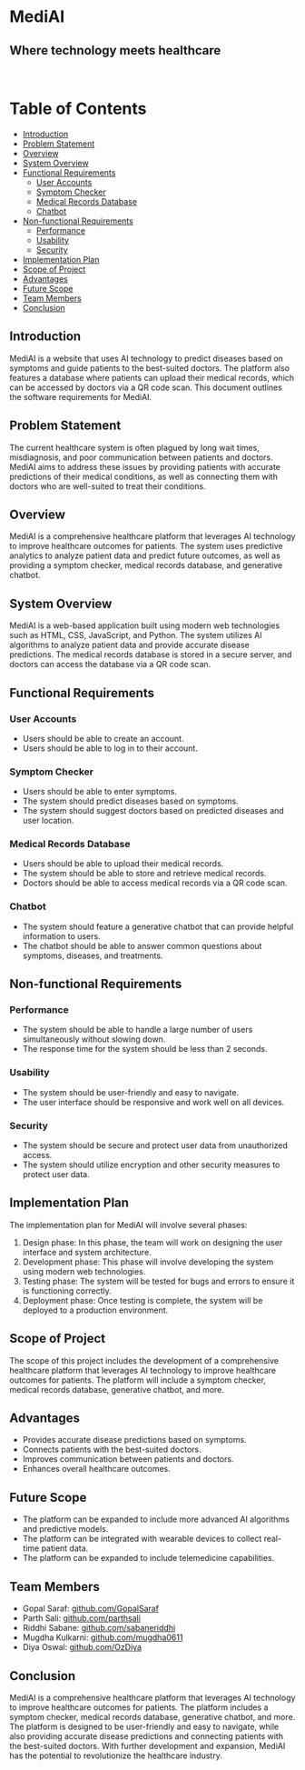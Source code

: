 # MediAI

## Where technology meets healthcare

<br>

# Table of Contents

- [Introduction](#introduction)
- [Problem Statement](#problem-statement)
- [Overview](#overview)
- [System Overview](#system-overview)
- [Functional Requirements](#functional-requirements)
  - [User Accounts](#user-accounts)
  - [Symptom Checker](#symptom-checker)
  - [Medical Records Database](#medical-records-database)
  - [Chatbot](#chatbot)
- [Non-functional Requirements](#non-functional-requirements)
  - [Performance](#performance)
  - [Usability](#usability)
  - [Security](#security)
- [Implementation Plan](#implementation-plan)
- [Scope of Project](#scope-of-project)
- [Advantages](#advantages)
- [Future Scope](#future-scope)
- [Team Members](#team-members)
- [Conclusion](#conclusion)

## Introduction<a name="introduction"></a>

MediAI is a website that uses AI technology to predict diseases based on symptoms and guide patients to the best-suited doctors. The platform also features a database where patients can upload their medical records, which can be accessed by doctors via a QR code scan. This document outlines the software requirements for MediAI.

## Problem Statement<a name="problem-statement"></a>

The current healthcare system is often plagued by long wait times, misdiagnosis, and poor communication between patients and doctors. MediAI aims to address these issues by providing patients with accurate predictions of their medical conditions, as well as connecting them with doctors who are well-suited to treat their conditions.

## Overview<a name="overview"></a>

MediAI is a comprehensive healthcare platform that leverages AI technology to improve healthcare outcomes for patients. The system uses predictive analytics to analyze patient data and predict future outcomes, as well as providing a symptom checker, medical records database, and generative chatbot.

## System Overview<a name="system-overview"></a>

MediAI is a web-based application built using modern web technologies such as HTML, CSS, JavaScript, and Python. The system utilizes AI algorithms to analyze patient data and provide accurate disease predictions. The medical records database is stored in a secure server, and doctors can access the database via a QR code scan.

## Functional Requirements<a name="functional-requirements"></a>

### User Accounts<a name="user-accounts"></a>

- Users should be able to create an account.
- Users should be able to log in to their account.

### Symptom Checker<a name="symptom-checker"></a>

- Users should be able to enter symptoms.
- The system should predict diseases based on symptoms.
- The system should suggest doctors based on predicted diseases and user location.

### Medical Records Database<a name="medical-records-database"></a>

- Users should be able to upload their medical records.
- The system should be able to store and retrieve medical records.
- Doctors should be able to access medical records via a QR code scan.

### Chatbot<a name="chatbot"></a>

- The system should feature a generative chatbot that can provide helpful information to users.
- The chatbot should be able to answer common questions about symptoms, diseases, and treatments.

## Non-functional Requirements<a name="non-functional-requirements"></a>

### Performance

- The system should be able to handle a large number of users simultaneously without slowing down.
- The response time for the system should be less than 2 seconds.

### Usability

- The system should be user-friendly and easy to navigate.
- The user interface should be responsive and work well on all devices.

### Security

- The system should be secure and protect user data from unauthorized access.
- The system should utilize encryption and other security measures to protect user data.

## Implementation Plan<a name="implementation-plan"></a>

The implementation plan for MediAI will involve several phases:

1. Design phase: In this phase, the team will work on designing the user interface and system architecture.
2. Development phase: This phase will involve developing the system using modern web technologies.
3. Testing phase: The system will be tested for bugs and errors to ensure it is functioning correctly.
4. Deployment phase: Once testing is complete, the system will be deployed to a production environment.

## Scope of Project<a name="scope-of-project"></a>

The scope of this project includes the development of a comprehensive healthcare platform that leverages AI technology to improve healthcare outcomes for patients. The platform will include a symptom checker, medical records database, generative chatbot, and more.

## Advantages<a name="advantages"></a>

- Provides accurate disease predictions based on symptoms.
- Connects patients with the best-suited doctors.
- Improves communication between patients and doctors.
- Enhances overall healthcare outcomes.

## Future Scope<a name="future-scope"></a>

- The platform can be expanded to include more advanced AI algorithms and predictive models.
- The platform can be integrated with wearable devices to collect real-time patient data.
- The platform can be expanded to include telemedicine capabilities.

## Team Members<a name="team-members"></a>

- Gopal Saraf: [github.com/GopalSaraf](https://github.com/GopalSaraf)
- Parth Sali: [github.com/parthsali](https://github.com/parthsali)
- Riddhi Sabane: [github.com/sabaneriddhi](https://github.com/sabaneriddhi)
- Mugdha Kulkarni: [github.com/mugdha0611](https://github.com/mugdha0611)
- Diya Oswal: [github.com/OzDiya](https://github.com/OzDiya)

## Conclusion<a name="conclusion"></a>

MediAI is a comprehensive healthcare platform that leverages AI technology to improve healthcare outcomes for patients. The platform includes a symptom checker, medical records database, generative chatbot, and more. The platform is designed to be user-friendly and easy to navigate, while also providing accurate disease predictions and connecting patients with the best-suited doctors. With further development and expansion, MediAI has the potential to revolutionize the healthcare industry.
